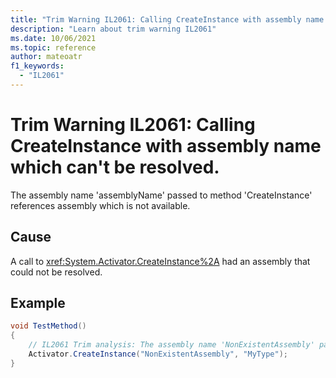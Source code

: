 ```yaml
---
title: "Trim Warning IL2061: Calling CreateInstance with assembly name which can't be resolved."
description: "Learn about trim warning IL2061"
ms.date: 10/06/2021
ms.topic: reference
author: mateoatr
f1_keywords:
  - "IL2061"
---
```

# Trim Warning IL2061: Calling CreateInstance with assembly name which can't be resolved.

The assembly name 'assemblyName' passed to method 'CreateInstance' references assembly which is not available.

## Cause

A call to <xref:System.Activator.CreateInstance%2A> had an assembly that could not be resolved.

## Example

```csharp
void TestMethod()
{
    // IL2061 Trim analysis: The assembly name 'NonExistentAssembly' passed to method 'System.Activator.CreateInstance(string, string)' references assembly which is not available.
    Activator.CreateInstance("NonExistentAssembly", "MyType");
}
```
